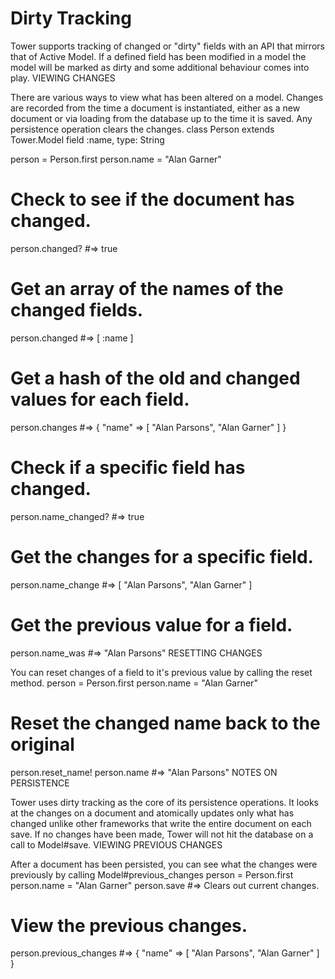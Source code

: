# Dirty Tracking

Tower supports tracking of changed or "dirty" fields with an API that mirrors that of Active Model. If a defined field has been modified in a model the model will be marked as dirty and some additional behaviour comes into play.
VIEWING CHANGES

There are various ways to view what has been altered on a model. Changes are recorded from the time a document is instantiated, either as a new document or via loading from the database up to the time it is saved. Any persistence operation clears the changes.
class Person extends Tower.Model
  field :name, type: String

person = Person.first
person.name = "Alan Garner"

# Check to see if the document has changed.
person.changed? #=> true

# Get an array of the names of the changed fields.
person.changed #=> [ :name ]

# Get a hash of the old and changed values for each field.
person.changes #=> { "name" => [ "Alan Parsons", "Alan Garner" ] }

# Check if a specific field has changed.
person.name_changed? #=> true

# Get the changes for a specific field.
person.name_change #=> [ "Alan Parsons", "Alan Garner" ]

# Get the previous value for a field.
person.name_was #=> "Alan Parsons"
RESETTING CHANGES

You can reset changes of a field to it's previous value by calling the reset method.
person = Person.first
person.name = "Alan Garner"

# Reset the changed name back to the original
person.reset_name!
person.name #=> "Alan Parsons"
NOTES ON PERSISTENCE

Tower uses dirty tracking as the core of its persistence operations. It looks at the changes on a document and atomically updates only what has changed unlike other frameworks that write the entire document on each save. If no changes have been made, Tower will not hit the database on a call to Model#save.
VIEWING PREVIOUS CHANGES

After a document has been persisted, you can see what the changes were previously by calling Model#previous_changes
person = Person.first
person.name = "Alan Garner"
person.save #=> Clears out current changes.

# View the previous changes.
person.previous_changes #=> { "name" => [ "Alan Parsons", "Alan Garner" ] }